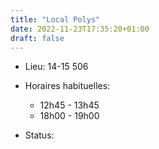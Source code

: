```yaml
---
title: "Local Polys"
date: 2022-11-23T17:35:20+01:00
draft: false
---
```


- Lieu: 14-15 506

- Horaires habituelles:
  - 12h45 - 13h45
  - 18h00 - 19h00

- Status: **<span class="status"></span>**

